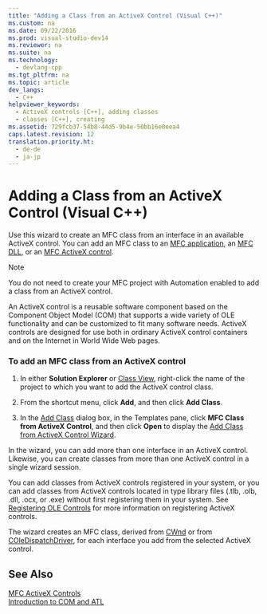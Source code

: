 ```yaml
---
title: "Adding a Class from an ActiveX Control (Visual C++)"
ms.custom: na
ms.date: 09/22/2016
ms.prod: visual-studio-dev14
ms.reviewer: na
ms.suite: na
ms.technology: 
  - devlang-cpp
ms.tgt_pltfrm: na
ms.topic: article
dev_langs: 
  - C++
helpviewer_keywords: 
  - ActiveX controls [C++], adding classes
  - classes [C++], creating
ms.assetid: 729fcb37-54b8-44d5-9b4e-50bb16e0eea4
caps.latest.revision: 12
translation.priority.ht: 
  - de-de
  - ja-jp
---
```

# Adding a Class from an ActiveX Control (Visual C++)
Use this wizard to create an MFC class from an interface in an available ActiveX control. You can add an MFC class to an [MFC application](../vs140/creating-an-mfc-application.md), an [MFC DLL](../vs140/creating-an-mfc-dll-project.md), or an [MFC ActiveX control](../vs140/creating-an-mfc-activex-control.md).  
  
> [!NOTE]
>  You do not need to create your MFC project with Automation enabled to add a class from an ActiveX control.  
  
 An ActiveX control is a reusable software component based on the Component Object Model (COM) that supports a wide variety of OLE functionality and can be customized to fit many software needs. ActiveX controls are designed for use both in ordinary ActiveX control containers and on the Internet in World Wide Web pages.  
  
### To add an MFC class from an ActiveX control  
  
1.  In either **Solution Explorer** or [Class View](assetId:///8d7430a9-3e33-454c-a9e1-a85e3d2db925), right-click the name of the project to which you want to add the ActiveX control class.  
  
2.  From the shortcut menu, click **Add**, and then click **Add Class**.  
  
3.  In the [Add Class](../vs140/add-class-dialog-box.md) dialog box, in the Templates pane, click **MFC Class from ActiveX Control**, and then click **Open** to display the [Add Class from ActiveX Control Wizard](../vs140/add-class-from-activex-control-wizard.md).  
  
 In the wizard, you can add more than one interface in an ActiveX control. Likewise, you can create classes from more than one ActiveX control in a single wizard session.  
  
 You can add classes from ActiveX controls registered in your system, or you can add classes from ActiveX controls located in type library files (.tlb, .olb, .dll, .ocx, or .exe) without first registering them in your system. See [Registering OLE Controls](../vs140/registering-ole-controls.md) for more information on registering ActiveX controls.  
  
 The wizard creates an MFC class, derived from [CWnd](../vs140/cwnd-class.md) or from [COleDispatchDriver](../vs140/coledispatchdriver-class.md), for each interface you add from the selected ActiveX control.  
  
## See Also  
 [MFC ActiveX Controls](../vs140/mfc-activex-controls.md)   
 [Introduction to COM and ATL](../vs140/introduction-to-com-and-atl.md)